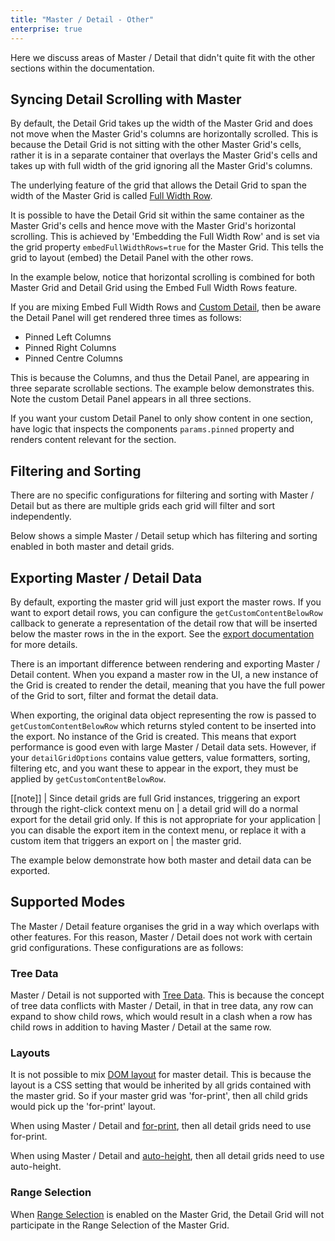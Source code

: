 ```yaml
---
title: "Master / Detail - Other"
enterprise: true
---
```


Here we discuss areas of Master / Detail that didn't quite fit with the other sections within the documentation.

## Syncing Detail Scrolling with Master

By default, the Detail Grid takes up the width of the Master Grid and does not move when the Master Grid's columns are horizontally scrolled. This is because the Detail Grid is not sitting with the other Master Grid's cells, rather it is in a separate container that overlays the Master Grid's cells and takes up with full width of the grid ignoring all the Master Grid's columns.

The underlying feature of the grid that allows the Detail Grid to span the width of the Master Grid is called [Full Width Row](../full-width-rows/).

It is possible to have the Detail Grid sit within the same container as the Master Grid's cells and hence move with the Master Grid's horizontal scrolling. This is achieved by 'Embedding the Full Width Row' and is set via the grid property `embedFullWidthRows=true` for the Master Grid. This tells the grid to layout (embed) the Detail Panel with the other rows.

In the example below, notice that horizontal scrolling is combined for both Master Grid and Detail Grid using the Embed Full Width Rows feature.

<grid-example title='Detail scrolls with Master' name='detail-scrolls-with-master' type='generated' options='{ "enterprise": true, "exampleHeight": 525, "modules": ["clientside", "masterdetail", "menu", "columnpanel"] }'></grid-example>

If you are mixing Embed Full Width Rows and [Custom Detail](../master-detail-custom-detail/), then be aware the Detail Panel will get rendered three times as follows:

- Pinned Left Columns
- Pinned Right Columns
- Pinned Centre Columns

This is because the Columns, and thus the Detail Panel, are appearing in three separate scrollable sections. The example below demonstrates this. Note the custom Detail Panel appears in all three sections.

<grid-example title='Embed Custom Detail' name='embed-custom-detail' type='generated' options='{ "enterprise": true, "modules": ["clientside",  "masterdetail"] }'></grid-example>

If you want your custom Detail Panel to only show content in one section, have logic that inspects the components `params.pinned` property and renders content relevant for the section.

## Filtering and Sorting

There are no specific configurations for filtering and sorting with Master / Detail but as there are multiple grids each grid will filter and sort independently.

Below shows a simple Master / Detail setup which has filtering and sorting enabled in both master and detail grids.

<grid-example title='Filtering with Sort' name='filtering-with-sort' type='generated' options='{ "enterprise": true, "exampleHeight": 550, "modules": ["clientside", "masterdetail", "menu", "setfilter", "columnpanel", "filterpanel"] }'></grid-example>

## Exporting Master / Detail Data

By default, exporting the master grid will just export the master rows. If you want to export detail rows, you can configure the `getCustomContentBelowRow` callback to generate a representation of the detail row that will be inserted below the master rows in the in the export. See the [export documentation](../export/) for more details.

There is an important difference between rendering and exporting Master / Detail content. When you expand a master row in the UI, a new instance of the Grid is created to render the detail, meaning that you have the full power of the Grid to sort, filter and format the detail data.


When exporting, the original data object representing the row is passed to `getCustomContentBelowRow` which returns styled content to be inserted into the export. No instance of the Grid is created. This means that export performance is good even with large Master / Detail data sets. However, if your `detailGridOptions` contains value getters, value formatters, sorting, filtering etc, and you want these to appear in the export, they must be applied by `getCustomContentBelowRow`.

[[note]]
| Since detail grids are full Grid instances, triggering an export through the right-click context menu on
| a detail grid will do a normal export for the detail grid only. If this is not appropriate for your application
| you can disable the export item in the context menu, or replace it with a custom item that triggers an export on
| the master grid.

The example below demonstrate how both master and detail data can be exported.

<grid-example title='Exporting Master / Detail Data' name='exporting' type='generated' options='{ "enterprise": true, "exampleHeight": 550, "modules": ["clientside", "masterdetail", "menu", "columnpanel", "clipboard", "excel"] }'></grid-example>

## Supported Modes

The Master / Detail feature organises the grid in a way which overlaps with other features. For this reason, Master / Detail does not work with certain grid configurations. These configurations are as follows:

### Tree Data

Master / Detail is not supported with [Tree Data](../tree-data/). This is because the concept of tree data conflicts with Master / Detail, in that in tree data, any row can expand to show child rows, which would result in a clash when a row has child rows in addition to having Master / Detail at the same row.

### Layouts

It is not possible to mix [DOM layout](../grid-size/#dom-layout) for master detail. This is because the layout is a CSS setting that would be inherited by all grids contained with the master grid. So if your master grid was 'for-print', then all child grids would pick up the 'for-print' layout.

When using Master / Detail and [for-print](../printing/), then all detail grids need to use for-print.

When using Master / Detail and [auto-height](../grid-size/#auto-height), then all detail grids need to use auto-height.

### Range Selection

When [Range Selection](../range-selection/) is enabled on the Master Grid, the Detail Grid will not participate in the Range Selection of the Master Grid.

